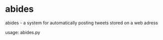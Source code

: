 abides
======

abides - a system for automatically posting tweets stored on a web adress

usage: abides.py <configuration file> <twitter screen name>